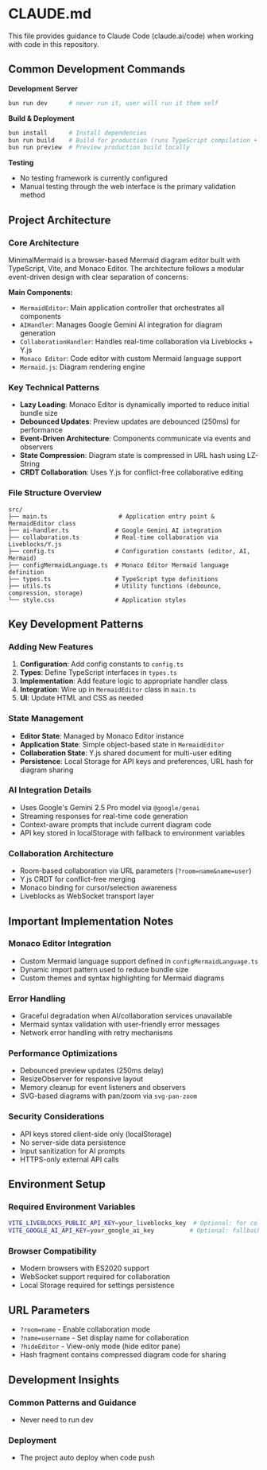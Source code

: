 # CLAUDE.md

This file provides guidance to Claude Code (claude.ai/code) when working with code in this repository.

## Common Development Commands

**Development Server**
```bash
bun run dev      # never run it, user will run it them self
```

**Build & Deployment**
```bash
bun install      # Install dependencies
bun run build    # Build for production (runs TypeScript compilation + Vite build)
bun run preview  # Preview production build locally
```

**Testing**
- No testing framework is currently configured
- Manual testing through the web interface is the primary validation method

## Project Architecture

### Core Architecture
MinimalMermaid is a browser-based Mermaid diagram editor built with TypeScript, Vite, and Monaco Editor. The architecture follows a modular event-driven design with clear separation of concerns:

**Main Components:**
- `MermaidEditor`: Main application controller that orchestrates all components
- `AIHandler`: Manages Google Gemini AI integration for diagram generation
- `CollaborationHandler`: Handles real-time collaboration via Liveblocks + Y.js
- `Monaco Editor`: Code editor with custom Mermaid language support
- `Mermaid.js`: Diagram rendering engine

### Key Technical Patterns
- **Lazy Loading**: Monaco Editor is dynamically imported to reduce initial bundle size
- **Debounced Updates**: Preview updates are debounced (250ms) for performance
- **Event-Driven Architecture**: Components communicate via events and observers
- **State Compression**: Diagram state is compressed in URL hash using LZ-String
- **CRDT Collaboration**: Uses Y.js for conflict-free collaborative editing

### File Structure Overview
```
src/
├── main.ts                    # Application entry point & MermaidEditor class
├── ai-handler.ts             # Google Gemini AI integration
├── collaboration.ts          # Real-time collaboration via Liveblocks/Y.js
├── config.ts                 # Configuration constants (editor, AI, Mermaid)
├── configMermaidLanguage.ts  # Monaco Editor Mermaid language definition
├── types.ts                  # TypeScript type definitions
├── utils.ts                  # Utility functions (debounce, compression, storage)
└── style.css                 # Application styles
```

## Key Development Patterns

### Adding New Features
1. **Configuration**: Add config constants to `config.ts`
2. **Types**: Define TypeScript interfaces in `types.ts`
3. **Implementation**: Add feature logic to appropriate handler class
4. **Integration**: Wire up in `MermaidEditor` class in `main.ts`
5. **UI**: Update HTML and CSS as needed

### State Management
- **Editor State**: Managed by Monaco Editor instance
- **Application State**: Simple object-based state in `MermaidEditor`
- **Collaboration State**: Y.js shared document for multi-user editing
- **Persistence**: Local Storage for API keys and preferences, URL hash for diagram sharing

### AI Integration Details
- Uses Google's Gemini 2.5 Pro model via `@google/genai`
- Streaming responses for real-time code generation
- Context-aware prompts that include current diagram code
- API key stored in localStorage with fallback to environment variables

### Collaboration Architecture
- Room-based collaboration via URL parameters (`?room=name&name=user`)
- Y.js CRDT for conflict-free merging
- Monaco binding for cursor/selection awareness
- Liveblocks as WebSocket transport layer

## Important Implementation Notes

### Monaco Editor Integration
- Custom Mermaid language support defined in `configMermaidLanguage.ts`
- Dynamic import pattern used to reduce bundle size
- Custom themes and syntax highlighting for Mermaid diagrams

### Error Handling
- Graceful degradation when AI/collaboration services unavailable
- Mermaid syntax validation with user-friendly error messages
- Network error handling with retry mechanisms

### Performance Optimizations
- Debounced preview updates (250ms delay)
- ResizeObserver for responsive layout
- Memory cleanup for event listeners and observers
- SVG-based diagrams with pan/zoom via `svg-pan-zoom`

### Security Considerations
- API keys stored client-side only (localStorage)
- No server-side data persistence
- Input sanitization for AI prompts
- HTTPS-only external API calls

## Environment Setup

### Required Environment Variables
```bash
VITE_LIVEBLOCKS_PUBLIC_API_KEY=your_liveblocks_key  # Optional: for collaboration
VITE_GOOGLE_AI_API_KEY=your_google_ai_key          # Optional: fallback for AI features
```

### Browser Compatibility
- Modern browsers with ES2020 support
- WebSocket support required for collaboration
- Local Storage required for settings persistence

## URL Parameters
- `?room=name` - Enable collaboration mode
- `?name=username` - Set display name for collaboration
- `?hideEditor` - View-only mode (hide editor pane)
- Hash fragment contains compressed diagram code for sharing

## Development Insights

### Common Patterns and Guidance
- Never need to run dev

### Deployment
- The project auto deploy when code push